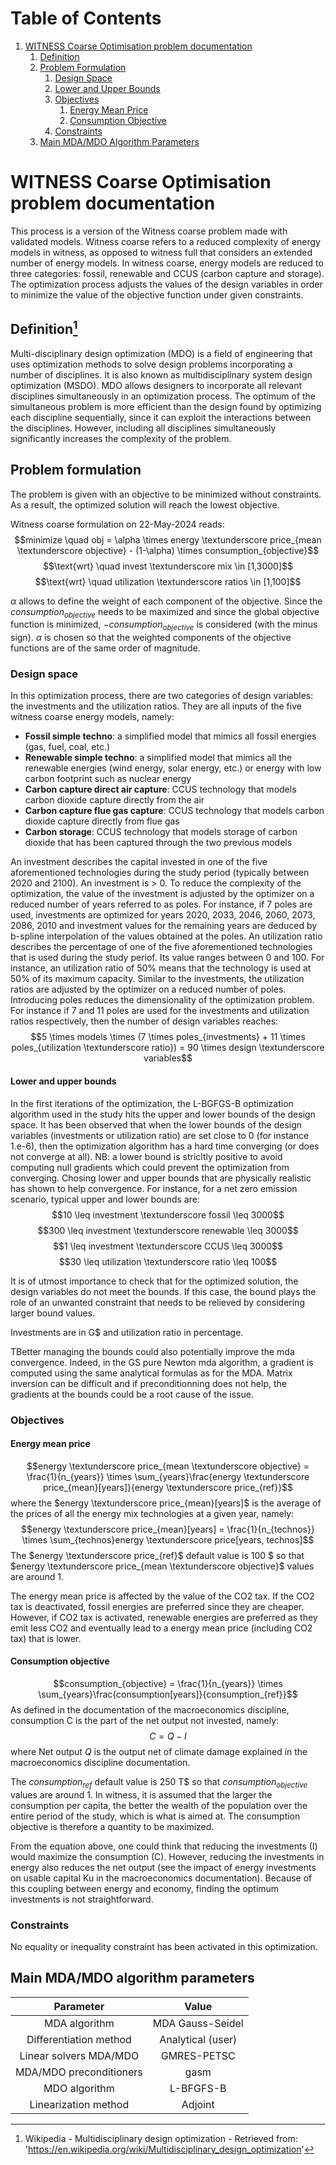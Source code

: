 # Table of Contents
1. [WITNESS Coarse Optimisation problem documentation](#witness-coarse-optimisation-problem-documentation)
   1. [Definition](#definition)
   2. [Problem Formulation](#problem-formulation)
      1. [Design Space](#design-space)
      2. [Lower and Upper Bounds](#lower-and-upper-bounds)
      3. [Objectives](#objectives)
         1. [Energy Mean Price](#energy-mean-price)
         2. [Consumption Objective](#consumption-objective)
      4. [Constraints](#constraints)
   3. [Main MDA/MDO Algorithm Parameters](#main-mdamdo-algorithm-parameters)

# WITNESS Coarse Optimisation problem documentation

This process is a version of the Witness coarse problem made with validated models. Witness coarse refers to a reduced complexity of energy models in witness, as opposed to witness full that considers an extended number of energy models.
In witness coarse, energy models are reduced to three categories: fossil, renewable and CCUS (carbon capture and storage).   
The optimization process adjusts the values of the design variables in order to minimize the value of the objective function under given constraints.

## Definition[^1]

Multi-disciplinary design optimization (MDO) is a field of engineering that uses optimization methods to solve design problems incorporating a number of disciplines. It is also known as multidisciplinary system design optimization (MSDO). MDO allows designers to incorporate all relevant disciplines simultaneously in an optimization process. The optimum of the simultaneous problem is more efficient than the design found by optimizing each discipline sequentially, since it can exploit the interactions between the disciplines. However, including all disciplines simultaneously significantly increases the complexity of the problem.


## Problem formulation
The problem is given with an objective to be minimized without constraints. As a result, the optimized solution will reach the lowest objective.

Witness coarse formulation on 22-May-2024 reads:
$$minimize \quad obj = \alpha \times energy \textunderscore price_{mean \textunderscore objective} - (1-\alpha) \times consumption_{objective}$$
$$\text{wrt} \quad invest \textunderscore mix \in [1,3000]$$
$$\text{wrt} \quad utilization \textunderscore ratios \in [1,100]$$

$\alpha$ allows to define the weight of each component of the objective.
Since the $consumption_{objective}$ needs to be maximized and since the global objective function is minimized, $-consumption_{objective}$ is considered (with the minus sign). 
$\alpha$ is chosen so that the weighted components of the objective functions are of the same order of magnitude. 


### Design space
In this optimization process, there are two categories of design variables: the investments and the utilization ratios.
They are all inputs of the five witness coarse energy models, namely:
- **Fossil simple techno**: a simplified model that mimics all fossil energies (gas, fuel, coal, etc.)
- **Renewable simple techno**: a simplified model that mimics all the renewable energies (wind energy, solar energy, etc.) or energy with low carbon footprint such as nuclear energy
- **Carbon capture direct air capture**: CCUS technology that models carbon dioxide capture directly from the air 
- **Carbon capture flue gas capture**: CCUS technology that models carbon dioxide capture directly from flue gas
- **Carbon storage**: CCUS technology that models storage of carbon dioxide that has been captured through the two previous models  

An investment describes the capital invested in one of the five aforementioned technologies during the study period (typically between 2020 and 2100). An investment is > 0. To reduce the complexity of the optimization, the value of the investment is adjusted by the optimizer on a reduced number of years referred to as poles. For instance, if 7 poles are used, investments are optimized for years 2020, 2033, 2046, 2060, 2073, 2086, 2010 and investment values for the remaining years are deduced by b-spline interpolation of the values obtained at the poles. 
An utilization ratio describes the percentage of one of the five aforementioned technologies that is used during the study periof. Its value ranges between 0 and 100. For instance, an utilization ratio of 50% means that the technology is used at 50% of its maximum capacity. Similar to the investments, the utilization ratios are adjusted by the optimizer on a reduced number of poles.
Introducing poles reduces the dimensionality of the optimization problem. For instance if 7 and 11 poles are used for the investments and utilization ratios respectively, then the number of design variables reaches:
$$5 \times models \times (7 \times poles_{investments} + 11 \times poles_{utilization \textunderscore ratio}) = 90 \times design \textunderscore variables$$

#### Lower and upper bounds
In the first iterations of the optimization, the L-BGFGS-B optimization algorithm used in the study hits the upper and lower bounds of the design space.
It has been observed that when the lower bounds of the design variables (investments or utilization ratio) are set close to 0 (for instance 1.e-6), then the optimization algorithm has a hard time converging (or does not converge at all).
NB: a lower bound is stricltly positive to avoid computing null gradients which could prevent the optimization from converging.
Chosing lower and upper bounds that are physically realistic has shown to help convergence. For instance, for a net zero emission scenario, typical upper and lower bounds are:
$$10 \leq investment \textunderscore fossil \leq 3000$$
$$300 \leq investment \textunderscore renewable \leq 3000$$
$$1 \leq investment \textunderscore CCUS \leq 3000$$
$$30 \leq utilization \textunderscore ratio \leq 100$$

It is of utmost importance to check that for the optimized solution, the design variables do not meet the bounds. 
If this case, the bound plays the role of an unwanted constraint that needs to be relieved by considering larger bound values.

Investments are in G<span>$</span> and utilization ratio in percentage.

TBetter managing the bounds could also potentially improve the mda convergence. 
Indeed, in the GS pure Newton mda algorithm, a gradient is computed using the same analytical formulas as for the MDA. 
Matrix inversion can be difficult and if preconditionning does not help, the gradients at the bounds could be a root cause of the issue.

### Objectives

#### Energy mean price
$$energy \textunderscore price_{mean \textunderscore objective} = \frac{1}{n_{years}} \times \sum_{years}\frac{energy \textunderscore price_{mean}[years]}{energy \textunderscore price_{ref}}$$
where the $energy \textunderscore price_{mean}[years]$ is the average of the prices of all the energy mix technologies at a given year, namely:
$$energy \textunderscore price_{mean}[years] = \frac{1}{n_{technos}} \times \sum_{technos}energy \textunderscore price[years, technos]$$
The $energy \textunderscore price_{ref}$ default value is 100 <span>$</span> so that $energy \textunderscore price_{mean \textunderscore objective}$ values are around 1.

The energy mean price is affected by the value of the CO2 tax. If the CO2 tax is deactivated, fossil energies are preferred since they are cheaper. 
However, if CO2 tax is activated, renewable energies are preferred as they emit less CO2 and eventually lead to a energy mean price (including CO2 tax) that is lower.

#### Consumption objective
$$consumption_{objective} = \frac{1}{n_{years}} \times \sum_{years}\frac{consumption[years]}{consumption_{ref}}$$
As defined in the documentation of the macroeconomics discipline, consumption C is the part of the net output not invested, namely:
$$C = Q - I$$
where Net output $Q$ is the output net of climate damage explained in the macroeconomics discipline documentation.

The $consumption_{ref}$ default value is 250 T\$ so that $consumption_{objective}$ values are around 1.
In witness, it is assumed that the larger the consumption per capita, the better the wealth of the population over the entire period of the study, which is what is aimed at. The consumption objective is therefore a quantity to be maximized.

From the equation above, one could think that reducing the investments (I) would maximize the consumption (C). However, reducing the investments in energy also reduces the net output (see the impact of energy investments on usable capital Ku in the macroeconomics documentation).
Because of this coupling between energy and economy, finding the optimum investments is not straightforward.

### Constraints
No equality or inequality constraint has been activated in this optimization.

## Main MDA/MDO algorithm parameters

|      **Parameter**      |     **Value**     |
|:-----------------------:|:-----------------:|
|      MDA algorithm      | MDA Gauss-Seidel  |
| Differentiation method  | Analytical (user) |
| Linear solvers MDA/MDO  |    GMRES-PETSC    |
| MDA/MDO preconditioners |       gasm        | 
|      MDO algorithm      |     L-BFGFS-B     |
|  Linearization method   |      Adjoint      | 


[^1]: Wikipedia - Multidisciplinary design optimization - Retrieved from: 'https://en.wikipedia.org/wiki/Multidisciplinary_design_optimization'